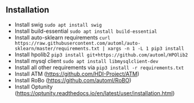 ## Installation
- Install swig `sudo apt install swig`
- Install build-essential `sudo apt install build-essential`
- Install auto-sklearn requirements `curl https://raw.githubusercontent.com/automl/auto-sklearn/master/requirements.txt | xargs -n 1 -L 1 pip3 install`
- Install hpolib2 `pip3 install git+https://github.com/automl/HPOlib2`
- Install mysql client `sudo apt install libmysqlclient-dev`
- Install all other requirements via `pip3 install -r requirements.txt`
- Install ATM (https://github.com/HDI-Project/ATM)
- Install RoBo (https://github.com/automl/RoBO)
- Install Optunity (https://optunity.readthedocs.io/en/latest/user/installation.html)